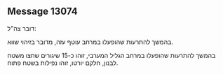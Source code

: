 ## Message 13074

דובר צה"ל:

בהמשך להתרעות שהופעלו במרחב עוטף עזה, מדובר בזיהוי שווא.

בהמשך להתרעות שהופעלו במרחב הגליל המערבי, זוהו כ-15 שיגורים שחצו משטח לבנון, חלקם יורטו, זוהו נפילות בשטח פתוח.

